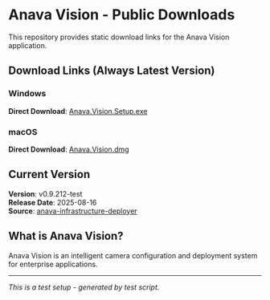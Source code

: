 # Anava Vision - Public Downloads

This repository provides static download links for the Anava Vision application.

## Download Links (Always Latest Version)

### Windows
**Direct Download**: [Anava.Vision.Setup.exe](https://github.com/AnavaAcap/vision-releases/releases/latest/download/Anava.Vision.Setup.exe)

### macOS  
**Direct Download**: [Anava.Vision.dmg](https://github.com/AnavaAcap/vision-releases/releases/latest/download/Anava.Vision.dmg)

## Current Version

**Version**: v0.9.212-test  
**Release Date**: 2025-08-16  
**Source**: [anava-infrastructure-deployer](https://github.com/AnavaAcap/anava-infrastructure-deployer/releases/tag/v0.9.212-test)

## What is Anava Vision?

Anava Vision is an intelligent camera configuration and deployment system for enterprise applications.

---

*This is a test setup - generated by test script.*